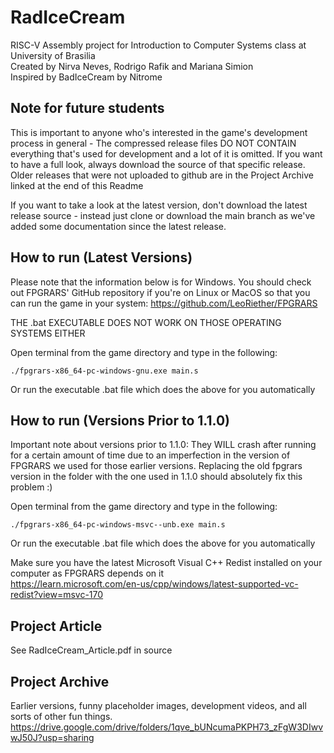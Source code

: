 # RadIceCream
RISC-V Assembly project for Introduction to Computer Systems class at University of Brasilia<br>
Created by Nirva Neves, Rodrigo Rafik and Mariana Simion<br>
Inspired by BadIceCream by Nitrome<br>
## Note for future students
This is important to anyone who's interested in the game's development process in general - The compressed release files DO NOT CONTAIN everything that's used for development and a lot of it is omitted. If you want to have a full look, always download the source of that specific release. Older releases that were not uploaded to github are in the Project Archive linked at the end of this Readme

If you want to take a look at the latest version, don't download the latest release source - instead just clone or download the main branch as we've added some documentation since the latest release.
## How to run (Latest Versions)

Please note that the information below is for Windows. You should check out FPGRARS' GitHub repository if you're on Linux or MacOS so that you can run the game in your system: https://github.com/LeoRiether/FPGRARS

THE .bat EXECUTABLE DOES NOT WORK ON THOSE OPERATING SYSTEMS EITHER

Open terminal from the game directory and type in the following:
```
./fpgrars-x86_64-pc-windows-gnu.exe main.s
```
Or run the executable .bat file which does the above for you automatically

## How to run (Versions Prior to 1.1.0)
Important note about versions prior to 1.1.0: They WILL crash after running for a certain amount of time due to an imperfection in the version of FPGRARS we used for those earlier versions. Replacing the old fpgrars version in the folder with the one used in 1.1.0 should absolutely fix this problem :)

Open terminal from the game directory and type in the following:
```
./fpgrars-x86_64-pc-windows-msvc--unb.exe main.s
```
Or run the executable .bat file which does the above for you automatically

Make sure you have the latest Microsoft Visual C++ Redist installed on your computer as FPGRARS depends on it<br>
https://learn.microsoft.com/en-us/cpp/windows/latest-supported-vc-redist?view=msvc-170 <br>

## Project Article
See RadIceCream_Article.pdf in source

## Project Archive
Earlier versions, funny placeholder images, development videos, and all sorts of other fun things.<br>
https://drive.google.com/drive/folders/1qve_bUNcumaPKPH73_zFgW3DIwvwJ50J?usp=sharing
